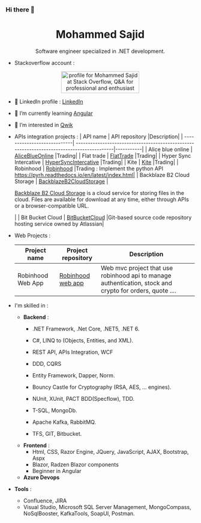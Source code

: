 ### Hi there 👋 
<h1 align="center">Mohammed Sajid</h1>
<p align="center">
  Software engineer specialized in .NET development.
</p>

- Stackoverflow account : 
<p align="center">
<a href="https://stackoverflow.com/users/1745795/mohammed-sajid"><img src="https://stackoverflow.com/users/flair/1745795.png" width="208" height="58" alt="profile for Mohammed Sajid at Stack Overflow, Q&amp;A for professional and enthusiast programmers" title="profile for Mohammed Sajid at Stack Overflow, Q&amp;A for professional and enthusiast programmers"></a>
</p>

- 👯 LinkedIn profile : [LinkedIn](https://www.linkedin.com/in/mohammed-sajid-9b185957/)
- 🌱 I’m currently learning [Angular](https://angular.io/)
- 🌱 I’m interested in [Qwik](https://qwik.builder.io/)
- APIs integration projects :
  | API name                    | API repository                                                                            |Description|
  | ----------------------------| ------------------------------------------------------------------------------------------|-----------|
  | Alice blue online           | [AliceBlueOnline](https://github.com/sajidmohammed88/alice-blue-online-api)               |Trading|
  | Flat trade                  | [FlatTrade](https://github.com/sajidmohammed88/bit-bucket-cloud-api)                      |Trading|
  | Hyper Sync Intercative      | [HyperSyncIntercative](https://github.com/sajidmohammed88/hyper-sync-intercative-api)     |Trading|
  | Kite                        | [Kite](https://github.com/sajidmohammed88/kite-api)                                       |Trading|
  | Robinhood                   | [Robinhood](https://github.com/sajidmohammed88/robinhood-api)                             |Trading : Implement the python API https://pyrh.readthedocs.io/en/latest/index.html|
  | Backblaze B2 Cloud Storage  | [BackblazeB2CloudStorage](https://github.com/sajidmohammed88/back-blaze-b2-cloud-storage) |<p>[Backblaze B2 Cloud Storage](https://www.backblaze.com/b2/docs/) is a cloud service for storing files in the cloud. Files are available for download at any time, either through APIs or a browser-compatible URL.</p>|
  | Bit Bucket Cloud            | [BitBucketCloud](https://github.com/sajidmohammed88/bit-bucket-cloud-api)                 |Git-based source code repository hosting service owned by Atlassian|
- Web Projects :
  
  | Project name                | Project repository                                                        |Description|
  | ----------------------------| --------------------------------------------------------------------------|-----------|
  | Robinhood Web App           | [Robinhood web app](https://github.com/sajidmohammed88/robinhood-web-app) |Web mvc project that use robinhood api to manage authentication, stock and crypto for orders, quote ....|

- I'm skilled in : <br>
  - **Backend** :
    - .NET Framework, .Net Core, .NET5, .NET 6.
    - C#, LINQ to (Objects, Entities, and XML).
    - REST API, APIs Integration, WCF
    - DDD, CQRS
    - Entity Framework, Dapper, Norm.
    - Bouncy Castle for Cryptography (RSA, AES, ... engines).
    - NUnit, XUnit, PACT BDD(Specflow), TDD.
    - T-SQL, MongoDb.
    - Apache Kafka, RabbitMQ.
    
    - TFS, GIT, Bitbucket.
  - **Frontend** :
    - Html, CSS, Razor Engine, JQuery, JavaScript, AJAX, Bootstrap, Aspx
    - Blazor, Radzen Blazor components
    - Beginner in Angular
  - **Azure Devops**
- **Tools** :  
  - Confluence, JIRA
  - Visual Studio, Microsoft SQL Server Management, MongoCompass, NoSqlBooster, KafkaTools, SoapUI, Postman.


<!--
**sajidmohammed88/sajidmohammed88** is a ✨ _special_ ✨ repository because its `README.md` (this file) appears on your GitHub profile.

Here are some ideas to get you started:

- 🔭 I’m currently working on ...
- 🌱 I’m currently learning ...
- 👯 I’m looking to collaborate on ...
- 🤔 I’m looking for help with ...
- 💬 Ask me about ...
- 📫 How to reach me: ...
- 😄 Pronouns: ...
- ⚡ Fun fact: ...
-->
